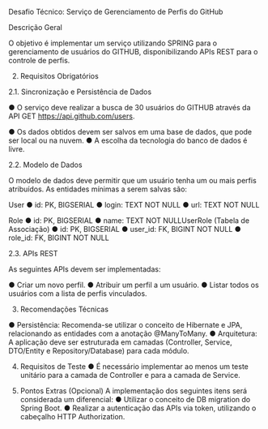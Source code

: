 Desafio Técnico: Serviço de Gerenciamento de Perfis
do GitHub

Descrição Geral

O objetivo é implementar um serviço utilizando SPRING para o gerenciamento de
usuários do GITHUB, disponibilizando APIs REST para o controle de perfis.

2. Requisitos Obrigatórios

2.1. Sincronização e Persistência de Dados

●​ O serviço deve realizar a busca de 30 usuários do GITHUB através da API​
GET https://api.github.com/users. 

●​ Os dados obtidos devem ser salvos em uma base de dados, que pode ser local
ou na nuvem.
●​ A escolha da tecnologia do banco de dados é livre.

2.2. Modelo de Dados

O modelo de dados deve permitir que um usuário tenha um ou mais perfis atribuídos.
As entidades mínimas a serem salvas são: 

User
●​ id: PK, BIGSERIAL
●​ login: TEXT NOT NULL
●​ url: TEXT NOT NULL

Role
●​ id: PK, BIGSERIAL
●​ name: TEXT NOT NULLUserRole (Tabela de Associação)
●​ id: PK, BIGSERIAL
●​ user_id: FK, BIGINT NOT NULL
●​ role_id: FK, BIGINT NOT NULL

2.3. APIs REST

As seguintes APIs devem ser implementadas:

●​ Criar um novo perfil.
●​ Atribuir um perfil a um usuário.
●​ Listar todos os usuários com a lista de perfis vinculados.

3. Recomendações Técnicas

●​ Persistência: Recomenda-se utilizar o conceito de Hibernate e JPA, relacionando
as entidades com a anotação @ManyToMany.
●​ Arquitetura: A aplicação deve ser estruturada em camadas (Controller, Service,
DTO/Entity e Repository/Database) para cada módulo.

4. Requisitos de Teste 
●​ É necessário implementar ao menos um teste unitário para a camada de
Controller e para a camada de Service.

5. Pontos Extras (Opcional)
A implementação dos seguintes itens será considerada um diferencial:
●​ Utilizar o conceito de DB migration do Spring Boot.
●​ Realizar a autenticação das APIs via token, utilizando o cabeçalho HTTP​
Authorization.